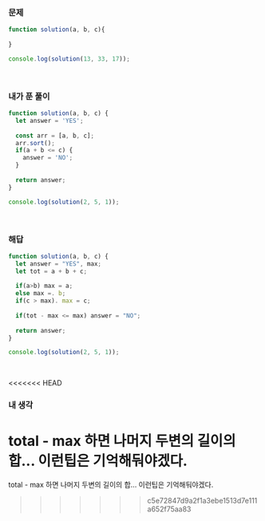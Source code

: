 ### 문제
```javascript
function solution(a, b, c){
  
}

console.log(solution(13, 33, 17));
```

<br />

### 내가 푼 풀이
```javascript
function solution(a, b, c) {
  let answer = 'YES';
  
  const arr = [a, b, c];
  arr.sort();
  if(a + b <= c) {
    answer = 'NO';
  }
  
  return answer;
}

console.log(solution(2, 5, 1));
```

<br />

### 해답
```javascript
function solution(a, b, c) {
  let answer = "YES", max;
  let tot = a + b + c;
  
  if(a>b) max = a;
  else max =. b;
  if(c > max). max = c;
  
  if(tot - max <= max) answer = "NO"; 
  
  return answer;
}

console.log(solution(2, 5, 1));
```

<br />

<<<<<<< HEAD
### 내 생각
total - max 하면 나머지 두변의 길이의 합... 이런팁은 기억해둬야겠다.
=======
total - max 하면 나머지 두변의 길이의 합... 이런팁은 기억해둬야겠다.
>>>>>>> c5e72847d9a2f1a3ebe1513d7e111a652f75aa83
